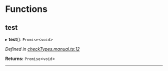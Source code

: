 

# Functions

<a id="test"></a>

##  test

▸ **test**(): `Promise`<`void`>

*Defined in [checkTypes.manual.ts:12](https://github.com/polkadot-js/api/blob/0ab3916/packages/api/src/checkTypes.manual.ts#L12)*

**Returns:** `Promise`<`void`>

___

